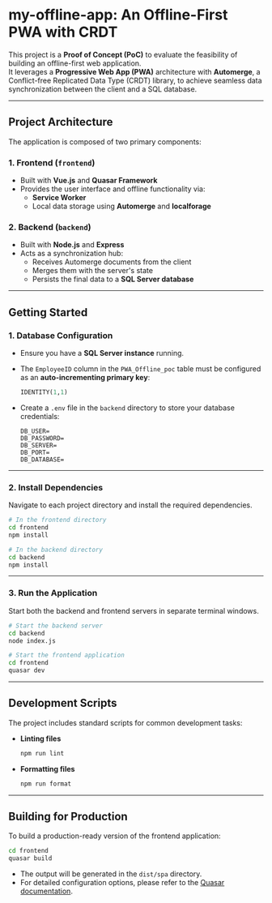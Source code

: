 # my-offline-app: An Offline-First PWA with CRDT

This project is a **Proof of Concept (PoC)** to evaluate the feasibility of building an offline-first web application.  
It leverages a **Progressive Web App (PWA)** architecture with **Automerge**, a Conflict-free Replicated Data Type (CRDT) library, to achieve seamless data synchronization between the client and a SQL database.

---

## Project Architecture

The application is composed of two primary components:

### 1. Frontend (`frontend`)
- Built with **Vue.js** and **Quasar Framework**  
- Provides the user interface and offline functionality via:
  - **Service Worker**
  - Local data storage using **Automerge** and **localforage**

### 2. Backend (`backend`)
- Built with **Node.js** and **Express**  
- Acts as a synchronization hub:
  - Receives Automerge documents from the client
  - Merges them with the server's state
  - Persists the final data to a **SQL Server database**

---

## Getting Started

### 1. Database Configuration
- Ensure you have a **SQL Server instance** running.
- The `EmployeeID` column in the `PWA_Offline_poc` table must be configured as an **auto-incrementing primary key**:  
  ```sql
  IDENTITY(1,1)
  ```

- Create a `.env` file in the `backend` directory to store your database credentials:
  ```env
  DB_USER=
  DB_PASSWORD=
  DB_SERVER=
  DB_PORT=
  DB_DATABASE=
  ```

---

### 2. Install Dependencies

Navigate to each project directory and install the required dependencies.

```bash
# In the frontend directory
cd frontend
npm install

# In the backend directory
cd backend
npm install
```

---

### 3. Run the Application

Start both the backend and frontend servers in separate terminal windows.

```bash
# Start the backend server
cd backend
node index.js
```

```bash
# Start the frontend application
cd frontend
quasar dev
```

---

## Development Scripts

The project includes standard scripts for common development tasks:

- **Linting files**
  ```bash
  npm run lint
  ```

- **Formatting files**
  ```bash
  npm run format
  ```

---

## Building for Production

To build a production-ready version of the frontend application:

```bash
cd frontend
quasar build
```

- The output will be generated in the `dist/spa` directory.
- For detailed configuration options, please refer to the [Quasar documentation](https://quasar.dev/).